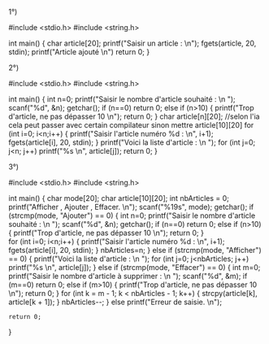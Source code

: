 1°)

#include <stdio.h> 
#include <string.h> 

int main() 
{ 
  char article[20]; 
  printf("Saisir un article : \n"); 
  fgets(article, 20, stdin); 
  printf("Article ajouté \n") 
  return 0; 
}

2°)

#include <stdio.h>
#include <string.h>

int main() 
{
    int n=0;
    printf("Saisir le nombre d'article souhaité : \n ");
    scanf("%d", &n);
    getchar();
    if (n==0)
        return 0;
    else if (n>10)
        {
        printf("Trop d'article, ne pas dépasser 10 \n");
        return 0;
        }
    char article[n][20];  //selon l'ia cela peut passer avec certain compilateur sinon mettre article[10][20]
        for (int i=0; i<n;i++)
        {
            printf("Saisir l'article numéro %d : \n", i+1);
            fgets(article[i], 20, stdin);
        }
    printf("Voici la liste d'article : \n ");
    for (int j=0; j<n; j++)
        printf("%s \n", article[j]);
    return 0;
}

3°)

#include <stdio.h>
#include <string.h>

int main()
{
    char mode[20];
    char article[10][20]; 
    int nbArticles = 0; 
    printf("Afficher , Ajouter , Effacer. \n");
    scanf("%19s", mode);
    getchar();
    if (strcmp(mode, "Ajouter") == 0)
        {
            int n=0;
            printf("Saisir le nombre d'article souhaité : \n ");
            scanf("%d", &n);
            getchar();
            if (n==0)
                return 0;
            else if (n>10)
                {
                printf("Trop d'article, ne pas dépasser 10 \n");
                return 0;
                }  
                for (int i=0; i<n;i++)
                {
                    printf("Saisir l'article numéro %d : \n", i+1);
                    fgets(article[i], 20, stdin);
                }
                nbArticles=n;
        }
    else if (strcmp(mode, "Afficher") == 0)
        {
            printf("Voici la liste d'article : \n ");
            for (int j=0; j<nbArticles; j++)
            printf("%s \n", article[j]);
        }
    else if (strcmp(mode, "Effacer") == 0)
        {
             int m=0;
             printf("Saisir le nombre d'article à supprimer : \n ");
             scanf("%d", &m);
             if (m==0)
                 return 0;
             else if (m>10)
                 {
                 printf("Trop d'article, ne pas dépasser 10 \n");
                 return 0;
                 }
            for (int k = m - 1; k < nbArticles - 1; k++)
            {
                strcpy(article[k], article[k + 1]);
            }
            nbArticles--;
        }
    else 
        printf("Erreur de saisie. \n");
    
    return 0;
}
